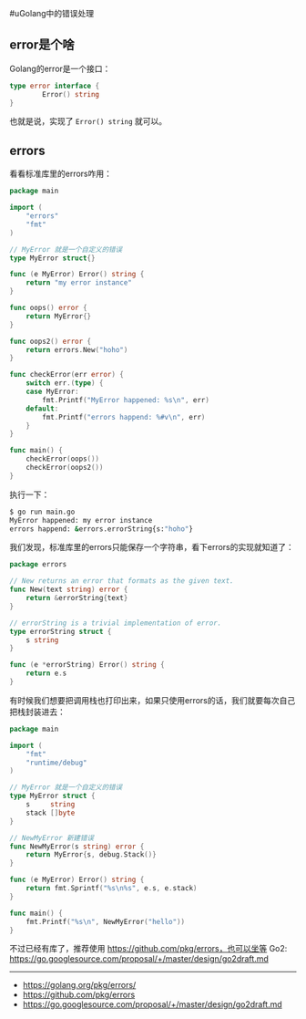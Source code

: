 #uGolang中的错误处理

## error是个啥

Golang的error是一个接口：

```go
type error interface {
        Error() string
}
```

也就是说，实现了 `Error() string` 就可以。

## errors

看看标准库里的errors咋用：

```go
package main

import (
	"errors"
	"fmt"
)

// MyError 就是一个自定义的错误
type MyError struct{}

func (e MyError) Error() string {
	return "my error instance"
}

func oops() error {
	return MyError{}
}

func oops2() error {
	return errors.New("hoho")
}

func checkError(err error) {
	switch err.(type) {
	case MyError:
		fmt.Printf("MyError happened: %s\n", err)
	default:
		fmt.Printf("errors happend: %#v\n", err)
	}
}

func main() {
	checkError(oops())
	checkError(oops2())
}
```

执行一下：

```bash
$ go run main.go
MyError happened: my error instance
errors happend: &errors.errorString{s:"hoho"}
```

我们发现，标准库里的errors只能保存一个字符串，看下errors的实现就知道了：

```go
package errors

// New returns an error that formats as the given text.
func New(text string) error {
	return &errorString{text}
}

// errorString is a trivial implementation of error.
type errorString struct {
	s string
}

func (e *errorString) Error() string {
	return e.s
}
```

有时候我们想要把调用栈也打印出来，如果只使用errors的话，我们就要每次自己把栈封装进去：

```go
package main

import (
	"fmt"
	"runtime/debug"
)

// MyError 就是一个自定义的错误
type MyError struct {
	s     string
	stack []byte
}

// NewMyError 新建错误
func NewMyError(s string) error {
	return MyError{s, debug.Stack()}
}

func (e MyError) Error() string {
	return fmt.Sprintf("%s\n%s", e.s, e.stack)
}

func main() {
	fmt.Printf("%s\n", NewMyError("hello"))
}
```

不过已经有库了，推荐使用 https://github.com/pkg/errors，也可以坐等 Go2: https://go.googlesource.com/proposal/+/master/design/go2draft.md

---

- https://golang.org/pkg/errors/
- https://github.com/pkg/errors
- https://go.googlesource.com/proposal/+/master/design/go2draft.md
